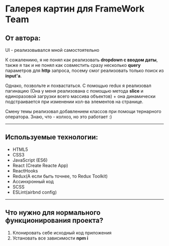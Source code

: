 # Галерея картин для FrameWork Team


## От автора: 

UI - реализовывался мной самостоятельно


К сожалениию, я не понял как реализовать __dropdown с вводом даты__, также я так и не понял как совместить сразу несколько __query__ параметров для __http__ запроса, посему смог реализовать только поиск из __input'а__.


Однако, позвольте и похвастаться. С помощью redux я реализовал пагинацию (Она у меня реализована с помощью метода __slice__ и единоразовой загрузки всего массива объектов) +
она динамически подстраивается при изменении кол-ва элементов на странице.


Смену темы реализовал добавлением классов при помощи тернарного оператора. Знаю, что - колхоз, но это работает :)

___

## Используемые технологии:


* HTML5
* CSS3
* JavaScript (ES6)
* React (Create Reacte App)
* ReactHooks
* Redux(А если быть точнее, то Redux Toolkit)
* Ассинхронный код
* SCSS
* ESLint(airbnd config)
___
## Что нужно для нормального функционирования проекта?

1. Клонировать себе исходный код приложения
2. Установать все зависимости **npm i**
